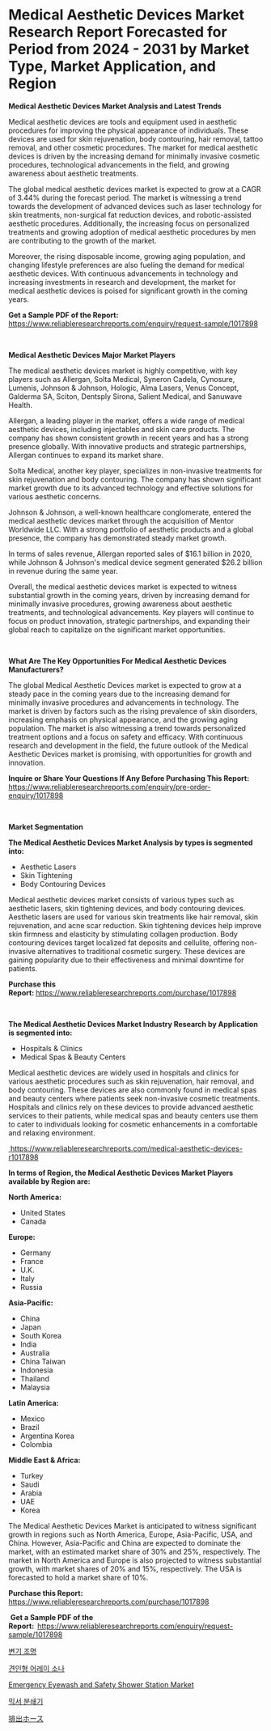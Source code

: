 <p><h1>Medical Aesthetic Devices Market Research Report Forecasted for Period from 2024 -  2031 by Market Type, Market Application, and Region</h1></p><p><strong>Medical Aesthetic Devices Market Analysis and Latest Trends</strong></p>
<p><p>Medical aesthetic devices are tools and equipment used in aesthetic procedures for improving the physical appearance of individuals. These devices are used for skin rejuvenation, body contouring, hair removal, tattoo removal, and other cosmetic procedures. The market for medical aesthetic devices is driven by the increasing demand for minimally invasive cosmetic procedures, technological advancements in the field, and growing awareness about aesthetic treatments.</p><p>The global medical aesthetic devices market is expected to grow at a CAGR of 3.44% during the forecast period. The market is witnessing a trend towards the development of advanced devices such as laser technology for skin treatments, non-surgical fat reduction devices, and robotic-assisted aesthetic procedures. Additionally, the increasing focus on personalized treatments and growing adoption of medical aesthetic procedures by men are contributing to the growth of the market.</p><p>Moreover, the rising disposable income, growing aging population, and changing lifestyle preferences are also fueling the demand for medical aesthetic devices. With continuous advancements in technology and increasing investments in research and development, the market for medical aesthetic devices is poised for significant growth in the coming years.</p></p>
<p><strong>Get a Sample PDF of the Report:&nbsp;</strong> <a href="https://www.reliableresearchreports.com/enquiry/request-sample/1017898">https://www.reliableresearchreports.com/enquiry/request-sample/1017898</a></p>
<p>&nbsp;</p>
<p><strong>Medical Aesthetic Devices Major Market Players</strong></p>
<p><p>The medical aesthetic devices market is highly competitive, with key players such as Allergan, Solta Medical, Syneron Cadela, Cynosure, Lumenis, Johnson & Johnson, Hologic, Alma Lasers, Venus Concept, Galderma SA, Sciton, Dentsply Sirona, Salient Medical, and Sanuwave Health. </p><p>Allergan, a leading player in the market, offers a wide range of medical aesthetic devices, including injectables and skin care products. The company has shown consistent growth in recent years and has a strong presence globally. With innovative products and strategic partnerships, Allergan continues to expand its market share.</p><p>Solta Medical, another key player, specializes in non-invasive treatments for skin rejuvenation and body contouring. The company has shown significant market growth due to its advanced technology and effective solutions for various aesthetic concerns.</p><p>Johnson & Johnson, a well-known healthcare conglomerate, entered the medical aesthetic devices market through the acquisition of Mentor Worldwide LLC. With a strong portfolio of aesthetic products and a global presence, the company has demonstrated steady market growth.</p><p>In terms of sales revenue, Allergan reported sales of $16.1 billion in 2020, while Johnson & Johnson's medical device segment generated $26.2 billion in revenue during the same year.</p><p>Overall, the medical aesthetic devices market is expected to witness substantial growth in the coming years, driven by increasing demand for minimally invasive procedures, growing awareness about aesthetic treatments, and technological advancements. Key players will continue to focus on product innovation, strategic partnerships, and expanding their global reach to capitalize on the significant market opportunities.</p></p>
<p>&nbsp;</p>
<p><strong>What Are The Key Opportunities For Medical Aesthetic Devices Manufacturers?</strong></p>
<p><p>The global Medical Aesthetic Devices market is expected to grow at a steady pace in the coming years due to the increasing demand for minimally invasive procedures and advancements in technology. The market is driven by factors such as the rising prevalence of skin disorders, increasing emphasis on physical appearance, and the growing aging population. The market is also witnessing a trend towards personalized treatment options and a focus on safety and efficacy. With continuous research and development in the field, the future outlook of the Medical Aesthetic Devices market is promising, with opportunities for growth and innovation.</p></p>
<p><strong>Inquire or Share Your Questions If Any Before Purchasing This Report:</strong> <a href="https://www.reliableresearchreports.com/enquiry/pre-order-enquiry/1017898">https://www.reliableresearchreports.com/enquiry/pre-order-enquiry/1017898</a></p>
<p>&nbsp;</p>
<p><strong>Market Segmentation</strong></p>
<p><strong>The Medical Aesthetic Devices Market Analysis by types is segmented into:</strong></p>
<p><ul><li>Aesthetic Lasers</li><li>Skin Tightening</li><li>Body Contouring Devices</li></ul></p>
<p><p>Medical aesthetic devices market consists of various types such as aesthetic lasers, skin tightening devices, and body contouring devices. Aesthetic lasers are used for various skin treatments like hair removal, skin rejuvenation, and acne scar reduction. Skin tightening devices help improve skin firmness and elasticity by stimulating collagen production. Body contouring devices target localized fat deposits and cellulite, offering non-invasive alternatives to traditional cosmetic surgery. These devices are gaining popularity due to their effectiveness and minimal downtime for patients.</p></p>
<p><strong>Purchase this Report:&nbsp;</strong><a href="https://www.reliableresearchreports.com/purchase/1017898">https://www.reliableresearchreports.com/purchase/1017898</a></p>
<p>&nbsp;</p>
<p><strong>The Medical Aesthetic Devices Market Industry Research by Application is segmented into:</strong></p>
<p><ul><li>Hospitals & Clinics</li><li>Medical Spas & Beauty Centers</li></ul></p>
<p><p>Medical aesthetic devices are widely used in hospitals and clinics for various aesthetic procedures such as skin rejuvenation, hair removal, and body contouring. These devices are also commonly found in medical spas and beauty centers where patients seek non-invasive cosmetic treatments. Hospitals and clinics rely on these devices to provide advanced aesthetic services to their patients, while medical spas and beauty centers use them to cater to individuals looking for cosmetic enhancements in a comfortable and relaxing environment.</p></p>
<p><a href="https://www.reliableresearchreports.com/medical-aesthetic-devices-r1017898">&nbsp;https://www.reliableresearchreports.com/medical-aesthetic-devices-r1017898</a></p>
<p><strong>In terms of Region, the Medical Aesthetic Devices Market Players available by Region are:</strong></p>
<p>
    <p> <strong> North America: </strong>
        <ul>
            <li>United States</li>
            <li>Canada</li>
        </ul>
        </p> 
    <p> <strong> Europe: </strong>
        <ul>
            <li>Germany</li>
            <li>France</li>
            <li>U.K.</li>
            <li>Italy</li>
            <li>Russia</li>
        </ul>
        </p> 
    <p> <strong> Asia-Pacific: </strong>
        <ul>
            <li>China</li>
            <li>Japan</li>
            <li>South Korea</li>
            <li>India</li>
            <li>Australia</li>
            <li>China Taiwan</li>
            <li>Indonesia</li>
            <li>Thailand</li>
            <li>Malaysia</li>
        </ul>
        </p> 
    <p> <strong> Latin America: </strong>
        <ul>
            <li>Mexico</li>
            <li>Brazil</li>
            <li>Argentina Korea</li>
            <li>Colombia</li>
        </ul>
        </p> 
    <p> <strong> Middle East & Africa: </strong>
        <ul>
            <li>Turkey</li>
            <li>Saudi</li>
            <li>Arabia</li>
            <li>UAE</li>
            <li>Korea</li>
        </ul>
    </p>
    </p>
<p><p>The Medical Aesthetic Devices Market is anticipated to witness significant growth in regions such as North America, Europe, Asia-Pacific, USA, and China. However, Asia-Pacific and China are expected to dominate the market, with an estimated market share of 30% and 25%, respectively. The market in North America and Europe is also projected to witness substantial growth, with market shares of 20% and 15%, respectively. The USA is forecasted to hold a market share of 10%.</p></p>
<p><strong>Purchase this Report: </strong><a href="https://www.reliableresearchreports.com/purchase/1017898">https://www.reliableresearchreports.com/purchase/1017898</a></p>
<p>&nbsp;<strong>Get a Sample PDF of the Report:&nbsp;&nbsp;</strong><a href="https://www.reliableresearchreports.com/enquiry/request-sample/1017898">https://www.reliableresearchreports.com/enquiry/request-sample/1017898</a></p>
<p><strong></strong></p>
<p><p><a href="https://medium.com/@douglasvasquez626/%ED%99%94%EC%9E%A5%EC%8B%A4-%EB%B3%80%EA%B8%B0%EB%93%B1-%EC%8B%9C%EC%9E%A5-%EB%B3%B4%EA%B3%A0%EC%84%9C%EB%8A%94-%EC%9D%B4-%EC%8B%9C%EC%9E%A5%EC%9D%98-%EC%B5%9C%EC%8B%A0-%ED%8A%B8%EB%A0%8C%EB%93%9C%EC%99%80-%EC%84%B1%EC%9E%A5-%EA%B8%B0%ED%9A%8C%EB%A5%BC-%EB%B0%9D%ED%98%80%EC%A4%8D%EB%8B%88%EB%8B%A4-8a996af16d53">변기 조명</a></p><p><a href="https://medium.com/@randyhuel1979/%ED%86%A0%EC%9A%B0%EB%93%9C-%EC%96%B4%EB%A0%88%EC%9D%B4-%EC%86%8C%EB%82%98-%EC%8B%9C%EC%9E%A5-%EC%9C%A0%ED%98%95-%EC%9D%91%EC%9A%A9-%EB%B0%8F-%EC%A7%80%EB%A6%AC%EC%97%90-%EB%94%B0%EB%A5%B8-%EC%A2%85%ED%95%A9-%ED%8F%89%EA%B0%80-c31bf36191be">견인형 어레이 소나</a></p><p><a href="https://www.linkedin.com/pulse/emergency-eyewash-safety-shower-station-market-comprehensive-dej6e?trackingId=sewcz7kFYNFwbDkvsCQ%2BRw%3D%3D">Emergency Eyewash and Safety Shower Station Market</a></p><p><a href="https://github.com/hxzi07639916/Market-Research-Report-List-1/blob/main/824418743441.md">믹서 분쇄기</a></p><p><a href="https://medium.com/@roxanenader1/%E6%8E%92%E6%B0%B4%E3%83%9B%E3%83%BC%E3%82%B9%E5%B8%82%E5%A0%B4-%E7%AB%B6%E4%BA%89%E5%88%86%E6%9E%90-%E5%B8%82%E5%A0%B4%E3%83%88%E3%83%AC%E3%83%B3%E3%83%89-2031%E5%B9%B4%E3%81%BE%E3%81%A7%E3%81%AE%E4%BA%88%E6%B8%AC-5c668c4772b8">排出ホース</a></p></p>